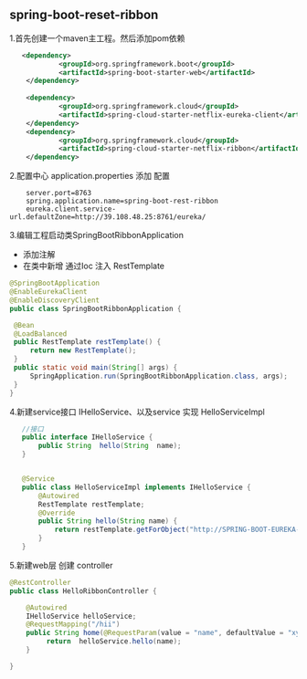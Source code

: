 ## spring-boot-reset-ribbon
1.首先创建一个maven主工程。然后添加pom依赖
```xml
   <dependency>
   			<groupId>org.springframework.boot</groupId>
   			<artifactId>spring-boot-starter-web</artifactId>
   	</dependency>
   
   	<dependency>
   			<groupId>org.springframework.cloud</groupId>
   			<artifactId>spring-cloud-starter-netflix-eureka-client</artifactId>
   	</dependency>
   	<dependency>
   			<groupId>org.springframework.cloud</groupId>
   			<artifactId>spring-cloud-starter-netflix-ribbon</artifactId>
   	</dependency>
```
 2.配置中心 application.properties 添加 配置
```properties
    server.port=8763
    spring.application.name=spring-boot-rest-ribbon
    eureka.client.service-url.defaultZone=http://39.108.48.25:8761/eureka/
```

3.编辑工程启动类SpringBootRibbonApplication
   * 添加注解
   * 在类中新增 通过Ioc 注入 RestTemplate
   ```java
   @SpringBootApplication
   @EnableEurekaClient
   @EnableDiscoveryClient
   public class SpringBootRibbonApplication {
   
   	@Bean
   	@LoadBalanced
   	public RestTemplate restTemplate() {
   		return new RestTemplate();
   	}
   	public static void main(String[] args) {
   		SpringApplication.run(SpringBootRibbonApplication.class, args);
   	}
   }
```
4.新建service接口 IHelloService、以及service 实现 HelloServiceImpl
```java
   //接口
   public interface IHelloService {
       public String  hello(String  name);
   }


   @Service
   public class HelloServiceImpl implements IHelloService {
       @Autowired
       RestTemplate restTemplate;
       @Override
       public String hello(String name) {
           return restTemplate.getForObject("http://SPRING-BOOT-EUREKA-CLIENT/hi?name="+name,String.class);
       }
   }
```
5.新建web层  创建 controller
```java
@RestController
public class HelloRibbonController {

    @Autowired
    IHelloService helloService;
    @RequestMapping("/hii")
    public String home(@RequestParam(value = "name", defaultValue = "xy") String name) {
         return  helloService.hello(name);
    }

}
```

    